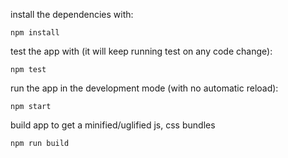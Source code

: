 install the dependencies with:
```
npm install 
```

test the app with (it will keep running test on any code change):
```
npm test
```

run the app in the development mode (with no automatic reload):
```
npm start
```

build app to get a minified/uglified js, css bundles
```
npm run build

```